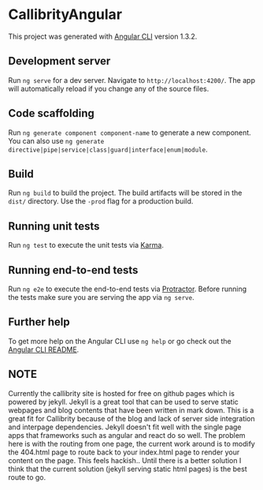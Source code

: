 # CallibrityAngular

This project was generated with [Angular CLI](https://github.com/angular/angular-cli) version 1.3.2.

## Development server

Run `ng serve` for a dev server. Navigate to `http://localhost:4200/`. The app will automatically reload if you change any of the source files.

## Code scaffolding

Run `ng generate component component-name` to generate a new component. You can also use `ng generate directive|pipe|service|class|guard|interface|enum|module`.

## Build

Run `ng build` to build the project. The build artifacts will be stored in the `dist/` directory. Use the `-prod` flag for a production build.

## Running unit tests

Run `ng test` to execute the unit tests via [Karma](https://karma-runner.github.io).

## Running end-to-end tests

Run `ng e2e` to execute the end-to-end tests via [Protractor](http://www.protractortest.org/).
Before running the tests make sure you are serving the app via `ng serve`.

## Further help

To get more help on the Angular CLI use `ng help` or go check out the [Angular CLI README](https://github.com/angular/angular-cli/blob/master/README.md).

## NOTE
Currently the callibrity site is hosted for free on github pages which is powered by jekyll. Jekyll is a great tool that can be used to serve static webpages and blog contents that have been written in mark down. This is a great fit for Callibrity because of the blog and lack of server side integration and interpage dependencies. Jekyll doesn't fit well with the single page apps that frameworks such as angular and react do so well. The problem here is with the routing from one page, the current work around is to modify the 404.html page to route back to your index.html page to render your content on the page. This feels hackish.. Until there is a better solution I think that the current solution (jekyll serving static html pages) is the best route to go. 
